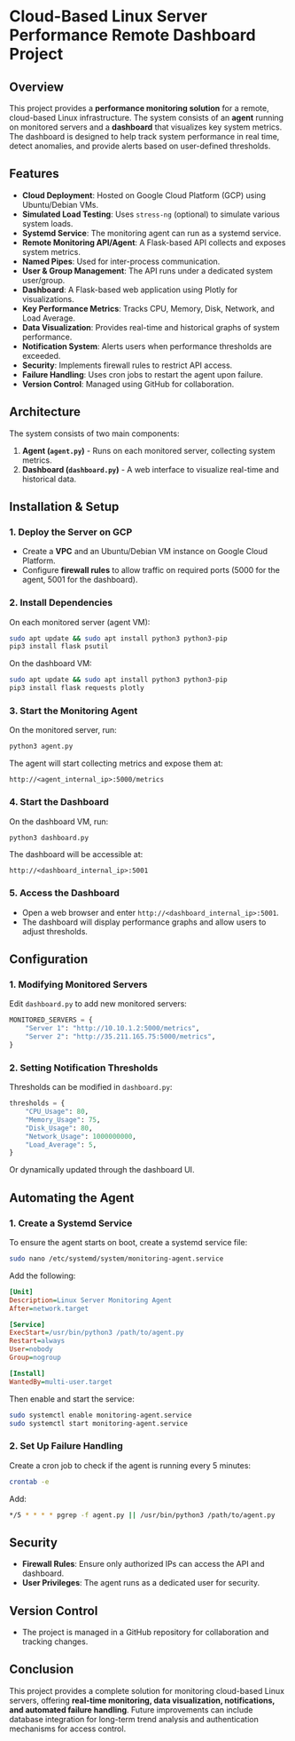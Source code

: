 # Cloud-Based Linux Server Performance Remote Dashboard Project

## Overview
This project provides a **performance monitoring solution** for a remote, cloud-based Linux infrastructure. The system consists of an **agent** running on monitored servers and a **dashboard** that visualizes key system metrics. The dashboard is designed to help track system performance in real time, detect anomalies, and provide alerts based on user-defined thresholds.

## Features
- **Cloud Deployment**: Hosted on Google Cloud Platform (GCP) using Ubuntu/Debian VMs.
- **Simulated Load Testing**: Uses `stress-ng` (optional) to simulate various system loads.
- **Systemd Service**: The monitoring agent can run as a systemd service.
- **Remote Monitoring API/Agent**: A Flask-based API collects and exposes system metrics.
- **Named Pipes**: Used for inter-process communication.
- **User & Group Management**: The API runs under a dedicated system user/group.
- **Dashboard**: A Flask-based web application using Plotly for visualizations.
- **Key Performance Metrics**: Tracks CPU, Memory, Disk, Network, and Load Average.
- **Data Visualization**: Provides real-time and historical graphs of system performance.
- **Notification System**: Alerts users when performance thresholds are exceeded.
- **Security**: Implements firewall rules to restrict API access.
- **Failure Handling**: Uses cron jobs to restart the agent upon failure.
- **Version Control**: Managed using GitHub for collaboration.

## Architecture
The system consists of two main components:
1. **Agent (`agent.py`)** - Runs on each monitored server, collecting system metrics.
2. **Dashboard (`dashboard.py`)** - A web interface to visualize real-time and historical data.

## Installation & Setup
### 1. Deploy the Server on GCP
- Create a **VPC** and an Ubuntu/Debian VM instance on Google Cloud Platform.
- Configure **firewall rules** to allow traffic on required ports (5000 for the agent, 5001 for the dashboard).

### 2. Install Dependencies
On each monitored server (agent VM):
```sh
sudo apt update && sudo apt install python3 python3-pip
pip3 install flask psutil
```
On the dashboard VM:
```sh
sudo apt update && sudo apt install python3 python3-pip
pip3 install flask requests plotly
```

### 3. Start the Monitoring Agent
On the monitored server, run:
```sh
python3 agent.py
```
The agent will start collecting metrics and expose them at:
```
http://<agent_internal_ip>:5000/metrics
```

### 4. Start the Dashboard
On the dashboard VM, run:
```sh
python3 dashboard.py
```
The dashboard will be accessible at:
```
http://<dashboard_internal_ip>:5001
```

### 5. Access the Dashboard
- Open a web browser and enter `http://<dashboard_internal_ip>:5001`.
- The dashboard will display performance graphs and allow users to adjust thresholds.

## Configuration
### 1. Modifying Monitored Servers
Edit `dashboard.py` to add new monitored servers:
```python
MONITORED_SERVERS = {
    "Server 1": "http://10.10.1.2:5000/metrics",
    "Server 2": "http://35.211.165.75:5000/metrics",
}
```

### 2. Setting Notification Thresholds
Thresholds can be modified in `dashboard.py`:
```python
thresholds = {
    "CPU_Usage": 80,
    "Memory_Usage": 75,
    "Disk_Usage": 80,
    "Network_Usage": 1000000000,
    "Load_Average": 5,
}
```
Or dynamically updated through the dashboard UI.

## Automating the Agent
### 1. Create a Systemd Service
To ensure the agent starts on boot, create a systemd service file:
```sh
sudo nano /etc/systemd/system/monitoring-agent.service
```
Add the following:
```ini
[Unit]
Description=Linux Server Monitoring Agent
After=network.target

[Service]
ExecStart=/usr/bin/python3 /path/to/agent.py
Restart=always
User=nobody
Group=nogroup

[Install]
WantedBy=multi-user.target
```
Then enable and start the service:
```sh
sudo systemctl enable monitoring-agent.service
sudo systemctl start monitoring-agent.service
```

### 2. Set Up Failure Handling
Create a cron job to check if the agent is running every 5 minutes:
```sh
crontab -e
```
Add:
```sh
*/5 * * * * pgrep -f agent.py || /usr/bin/python3 /path/to/agent.py
```

## Security
- **Firewall Rules**: Ensure only authorized IPs can access the API and dashboard.
- **User Privileges**: The agent runs as a dedicated user for security.

## Version Control
- The project is managed in a GitHub repository for collaboration and tracking changes.

## Conclusion
This project provides a complete solution for monitoring cloud-based Linux servers, offering **real-time monitoring, data visualization, notifications, and automated failure handling**. Future improvements can include database integration for long-term trend analysis and authentication mechanisms for access control.

